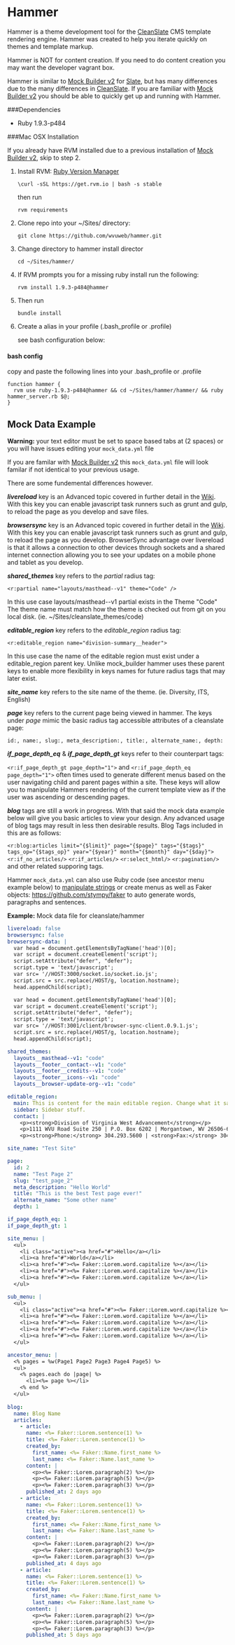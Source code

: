 # Hammer

Hammer is a theme development tool for the [CleanSlate](http://cleanslate.wvu.edu/ "CleanSlate") CMS template rendering engine. Hammer was created to help you iterate quickly on themes and template markup. 

Hammer is  NOT for content creation. If you need to do content creation you may want the developer vagrant box.

Hammer is similar to [Mock Builder v2](https://github.com/wvuweb/mock_builder "Mock Builder v2") for [Slate](http://slatecms.wvu.edu/ "Slate"), but has many differences due to the many differences in [CleanSlate](http://cleanslate.wvu.edu/ "CleanSlate"). If you are familiar with [Mock Builder v2](https://github.com/wvuweb/mock_builder "Mock Builder v2") you should be able to quickly get up and running with Hammer.


###Dependencies

* Ruby 1.9.3-p484


###Mac OSX Installation

If you already have RVM installed due to a previous installation of [Mock Builder v2](https://github.com/wvuweb/mock_builder "Mock Builder"), skip to step 2.

1. Install RVM: [Ruby Version Manager](http://rvm.io/ "Ruby Version Manager")

    `\curl -sSL https://get.rvm.io | bash -s stable`
    
    then run
    
    `rvm requirements`

2. Clone repo into your ~/Sites/ directory:

    `git clone https://github.com/wvuweb/hammer.git`

3. Change directory to hammer install director

    `cd ~/Sites/hammer/`

4. If RVM prompts you for a missing ruby install run the following: 

    `rvm install 1.9.3-p484@hammer`

5. Then run 

    `bundle install`

5. Create a alias in your profile (.bash_profile or .profile)

    see bash configuration below:

#### bash config

copy and paste the following lines into your .bash_profile or .profile

```
function hammer {
  rvm use ruby-1.9.3-p484@hammer && cd ~/Sites/hammer/hammer/ && ruby hammer_server.rb $@;
}
```    

## Mock Data Example

**Warning:** your text editor must be set to space based tabs at (2 spaces) or you will have issues editing your `mock_data.yml` file

If you are familar with [Mock Builder v2](https://github.com/wvuweb/mock_builder "Mock Builder v2") this `mock_data.yml` file will look familar if not identical to your previous usage.  

There are some fundemental differences however.

***livereload*** key is an Advanced topic covered in further detail in the [Wiki](http://github.com/wvuweb/hammer/wiki "Link this to the wiki").  With this key you can enable javascript task runners such as grunt and gulp, to reload the page as you develop and save files.

***browsersync*** key is an Advanced topic covered in further detail in the [Wiki](http://github.com/wvuweb/hammer/wiki "Link this to the wiki").  With this key you can enable javascript task runners such as grunt and gulp, to reload the page as you develop.  BrowserSync advantage over livereload is that it allows a connection to other devices through sockets and a shared internet connection allowing you to see your updates on a mobile phone and tablet as you develop. 

***shared_themes*** key refers to the *partial* radius tag:

`<r:partial name="layouts/masthead--v1" theme="Code" />`

In this use case layouts/masthead--v1 partial exists in the Theme "Code"  The theme name must match how the theme is checked out from git on you local disk.  (ie.  ~/Sites/cleanslate_themes/code)

***editable_region*** key refers to the *editable_region* radius tag:

`<r:editable_region name="division-summary__header">`

In this use case the name of the editable region must exist under a editable_region parent key.  Unlike mock_builder hammer uses these parent keys to enable more flexibility in keys names for future radius tags that may later exist.

***site_name*** key refers to the site name of the theme. (ie. Diversity, ITS, English)

***page*** key refers to the current page being viewed in hammer.  The keys under *page* mimic the basic radius tag accessible attributes of a cleanslate page:

`id:, name:, slug:, meta_description:, title:, alternate_name:, depth:`

***if_page_depth_eq*** & ***if_page_depth_gt*** keys refer to their counterpart tags:

`<r:if_page_depth_gt page_depth="1">`
and
`<r:if_page_depth_eq page_depth="1">`
often times used to generate different menus based on the user navigating child and parent pages within a site.  These keys will allow you to manipulate Hammers rendering of the current template view as if the user was ascending or descending pages.

***blog*** tags are still a work in progress. With that said the mock data example below will give you basic articles to view your design. Any advanced usage of blog tags may result in less then desirable results. Blog Tags included in this are as follows:

`<r:blog:articles limit="{$limit}" page="{$page}" tags="{$tags}" tags_op="{$tags_op}" year="{$year}" month="{$month}" day="{$day}">`
`<r:if_no_articles/>` 
`<r:if_articles/>`
`<r:select_html/>` `<r:pagination/>` and other related supporing tags.

Hammer `mock_data.yml` can also use Ruby code (see ancestor menu example below) to [manipulate strings](http://www.tutorialspoint.com/ruby/ruby_strings.htm "Ruby Strings") or create menus as well as Faker objects: <https://github.com/stympy/faker> to auto generate words, paragraphs and sentences.

**Example:** Mock data file for cleanslate/hammer

```yaml
livereload: false
browsersync: false
browsersync-data: |
  var head = document.getElementsByTagName('head')[0];
  var script = document.createElement('script');
  script.setAttribute("defer", "defer");
  script.type = 'text/javascript';
  var src= '//HOST:3000/socket.io/socket.io.js';
  script.src = src.replace(/HOST/g, location.hostname);
  head.appendChild(script);

  var head = document.getElementsByTagName('head')[0];
  var script = document.createElement('script');
  script.setAttribute("defer", "defer");
  script.type = 'text/javascript';
  var src= '//HOST:3001/client/browser-sync-client.0.9.1.js';
  script.src = src.replace(/HOST/g, location.hostname);
  head.appendChild(script);

shared_themes:
  layouts__masthead--v1: "code"
  layouts__footer__contact--v1: "code"
  layouts__footer__credits--v1: "code"
  layouts__footer__icons--v1: "code"
  layouts__browser-update-org--v1: "code"

editable_region:
  main: This is content for the main editable region. Change what it says in the mock_data.yml file.
  sidebar: Sidebar stuff.
  contact: |
    <p><strong>Division of Virginia West Advancement</strong></p>
    <p>1111 WVU Road Suite 250 | P.O. Box 6202 | Morgantown, WV 26506-6202</p>
    <p><strong>Phone:</strong> 304.293.5600 | <strong>Fax:</strong> 304.293.8279 | <strong>Email:</strong> <a href="mailto:firstname.lastname@mail.wvu.edu">firstname.lastname@mail.wvu.edu</a></p>

site_name: "Test Site"

page:
  id: 2
  name: "Test Page 2"
  slug: "test_page_2"
  meta_description: "Hello World"
  title: "This is the best Test page ever!"
  alternate_name: "Some other name"
  depth: 1

if_page_depth_eq: 1
if_page_depth_gt: 1

site_menu: |
  <ul>
    <li class="active"><a href="#">Hello</a></li>
    <li><a href="#">World</a></li>
    <li><a href="#"><%= Faker::Lorem.word.capitalize %></a></li>
    <li><a href="#"><%= Faker::Lorem.word.capitalize %></a></li>
    <li><a href="#"><%= Faker::Lorem.word.capitalize %></a></li>
  </ul>

sub_menu: |
  <ul>
    <li class="active"><a href="#"><%= Faker::Lorem.word.capitalize %></a></li>
    <li><a href="#"><%= Faker::Lorem.word.capitalize %></a></li>
    <li><a href="#"><%= Faker::Lorem.word.capitalize %></a></li>
    <li><a href="#"><%= Faker::Lorem.word.capitalize %></a></li>
    <li><a href="#"><%= Faker::Lorem.word.capitalize %></a></li>
  </ul>

ancestor_menu: |
  <% pages = %w(Page1 Page2 Page3 Page4 Page5) %>
  <ul>
    <% pages.each do |page| %>
      <li><%= page %></li>
    <% end %>
  </ul>
  
blog:
  name: Blog Name
  articles:
    - article: 
      name: <%= Faker::Lorem.sentence(1) %>
      title: <%= Faker::Lorem.sentence(1) %>
      created_by: 
        first_name: <%= Faker::Name.first_name %>
        last_name: <%= Faker::Name.last_name %>
      content: |
        <p><%= Faker::Lorem.paragraph(2) %></p>
        <p><%= Faker::Lorem.paragraph(5) %></p>
        <p><%= Faker::Lorem.paragraph(3) %></p>
      published_at: 2 days ago
    - article:
      name: <%= Faker::Lorem.sentence(1) %>
      title: <%= Faker::Lorem.sentence(1) %>
      created_by: 
        first_name: <%= Faker::Name.first_name %>
        last_name: <%= Faker::Name.last_name %>
      content: |
        <p><%= Faker::Lorem.paragraph(2) %></p>
        <p><%= Faker::Lorem.paragraph(5) %></p>
        <p><%= Faker::Lorem.paragraph(3) %></p>
      published_at: 4 days ago
    - article:
      name: <%= Faker::Lorem.sentence(1) %>
      title: <%= Faker::Lorem.sentence(1) %>
      created_by: 
        first_name: <%= Faker::Name.first_name %>
        last_name: <%= Faker::Name.last_name %>
      content: |
        <p><%= Faker::Lorem.paragraph(2) %></p>
        <p><%= Faker::Lorem.paragraph(5) %></p>
        <p><%= Faker::Lorem.paragraph(3) %></p>
      published_at: 5 days ago
```